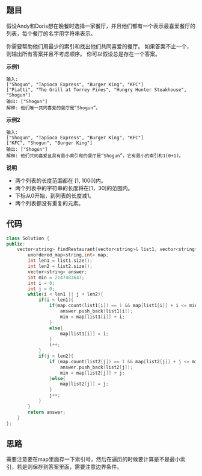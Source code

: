 ## 题目
假设Andy和Doris想在晚餐时选择一家餐厅，并且他们都有一个表示最喜爱餐厅的列表，每个餐厅的名字用字符串表示。

你需要帮助他们用最少的索引和找出他们共同喜爱的餐厅。 如果答案不止一个，则输出所有答案并且不考虑顺序。 你可以假设总是存在一个答案。

**示例1**
```
输入:
["Shogun", "Tapioca Express", "Burger King", "KFC"]
["Piatti", "The Grill at Torrey Pines", "Hungry Hunter Steakhouse", "Shogun"]
输出: ["Shogun"]
解释: 他们唯一共同喜爱的餐厅是“Shogun”。
```

**示例2**
```
输入:
["Shogun", "Tapioca Express", "Burger King", "KFC"]
["KFC", "Shogun", "Burger King"]
输出: ["Shogun"]
解释: 他们共同喜爱且具有最小索引和的餐厅是“Shogun”，它有最小的索引和1(0+1)。
```

**说明**

* 两个列表的长度范围都在 [1, 1000]内。
* 两个列表中的字符串的长度将在[1，30]的范围内。
* 下标从0开始，到列表的长度减1。
* 两个列表都没有重复的元素。


## 代码
```C++
class Solution {
public:
    vector<string> findRestaurant(vector<string>& list1, vector<string>& list2) {
        unordered_map<string,int> map;
        int len1 = list1.size();
        int len2 = list2.size();
        vector<string> answer;
        int min = 2147483647;
        int i = 0;
        int j = 0;
        while(i < len1 || j < len2){
            if(i < len1){
                if(map.count(list1[i]) == 1 && map[list1[i]] + i <= min){
                    answer.push_back(list1[i]);
                    min = map[list1[i]] + i;
                }
                else{
                    map[list1[i]] = i;
                }
                i++;
            }
            if(j < len2){
                if (map.count(list2[j]) == 1 && map[list2[j]] + j <= min){
                    answer.push_back(list2[j]);
                    min = map[list2[j]] + j;
                }else{
                    map[list2[j]] = j;
                } 
                j++;
            }
        }   
        return answer;
    }
};
```
## 思路

需要注意要在map里面存一下索引号，然后在遍历的时候要计算是不是最小索引，若是则保存到答案里面，需要注意边界条件。